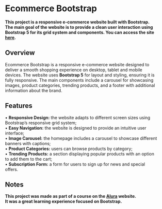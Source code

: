 # Ecommerce Bootstrap
**This project is a responsive e-commerce website built with Bootstrap. The main goal of the website is to provide a clean user interaction using Bootstrap 5 for its grid system and components. You can access the site [here](https://arthurbenczdecamargo.github.io/ecommerce-bootstrap/).**

## Overview
Ecommerce Bootstrap is a responsive e-commerce website designed to deliver a smooth shopping experience on desktop, tablet and mobile devices. The website uses **Bootstrap 5** for layout and styling, ensuring it is fully responsive. The main components include a carousel for showcasing images, product categories, trending products, and a footer with additional information about the brand.

## Features
• **Responsive Design:** the website adapts to different screen sizes using Bootstrap’s responsive grid system;<br>
• **Easy Navigation:** the website is designed to provide an intuitive user interface;<br>
• **Image Carousel:** the homepage includes a carousel to showcase different banners with captions;<br>
• **Product Categories:** users can browse products by category;<br>
• **Trending Products:** a section displaying popular products with an option to add them to the cart;<br>
• **Subscription Form:** a form for users to sign up for news and special offers.<br>
 

## Notes
**This project was made as part of a course on the [Alura](https://www.alura.com.br/) website.<br>
It was a great learning experience focused on Bootstrap.**
